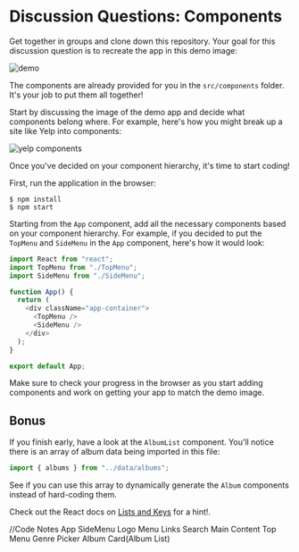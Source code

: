 # Discussion Questions: Components

Get together in groups and clone down this repository. Your goal for this
discussion question is to recreate the app in this demo image:

![demo](https://raw.githubusercontent.com/learn-co-curriculum/react-hooks-dq-components/master/demo.png)

The components are already provided for you in the `src/components` folder. It's
your job to put them all together!

Start by discussing the image of the demo app and decide what components belong
where. For example, here's how you might break up a site like Yelp into
components:

![yelp components](https://raw.githubusercontent.com/learn-co-curriculum/react-hooks-dq-components/master/yelp-components.png)

Once you've decided on your component hierarchy, it's time to start coding!

First, run the application in the browser:

```console
$ npm install
$ npm start
```

Starting from the `App` component, add all the necessary components based on
your component hierarchy. For example, if you decided to put the `TopMenu` and
`SideMenu` in the `App` component, here's how it would look:

```js
import React from "react";
import TopMenu from "./TopMenu";
import SideMenu from "./SideMenu";

function App() {
  return (
    <div className="app-container">
      <TopMenu />
      <SideMenu />
    </div>
  );
}

export default App;
```

Make sure to check your progress in the browser as you start adding components
and work on getting your app to match the demo image.

## Bonus

If you finish early, have a look at the `AlbumList` component. You'll notice
there is an array of album data being imported in this file:

```js
import { albums } from "../data/albums";
```

See if you can use this array to dynamically generate the `Album` components
instead of hard-coding them.

Check out the React docs on
[Lists and Keys](https://reactjs.org/docs/lists-and-keys.html) for a hint!.


//Code Notes
App
  SideMenu
    Logo
    Menu Links
    Search
Main Content
  Top Menu
  Genre Picker
  Album Card(Album List)
